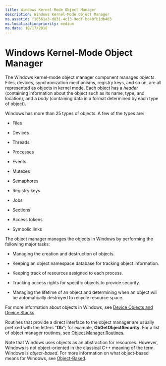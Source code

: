 ```yaml
---
title: Windows Kernel-Mode Object Manager
description: Windows Kernel-Mode Object Manager
ms.assetid: f10561a3-d831-4c13-9edf-be40fb1db403
ms.localizationpriority: medium
ms.date: 10/17/2018
---
```


# Windows Kernel-Mode Object Manager


The Windows kernel-mode object manager component manages *objects*. Files, devices, synchronization mechanisms, registry keys, and so on, are all represented as objects in kernel mode. Each object has a *header* (containing information about the object such as its name, type, and location), and a *body* (containing data in a format determined by each type of object).

Windows has more than 25 types of objects. A few of the types are:

-   Files

-   Devices

-   Threads

-   Processes

-   Events

-   Mutexes

-   Semaphores

-   Registry keys

-   Jobs

-   Sections

-   Access tokens

-   Symbolic links

The object manager manages the objects in Windows by performing the following major tasks:

-   Managing the creation and destruction of objects.

-   Keeping an object namespace database for tracking object information.

-   Keeping track of resources assigned to each process.

-   Tracking access rights for specific objects to provide security.

-   Managing the lifetime of an object and determining when an object will be automatically destroyed to recycle resource space.

For more information about objects in Windows, see [Device Objects and Device Stacks](device-objects-and-device-stacks.md).

Routines that provide a direct interface to the object manager are usually prefixed with the letters "**Ob**"; for example, **ObGetObjectSecurity**. For a list of object manager routines, see [Object Manager Routines](https://docs.microsoft.com/previous-versions/windows/hardware/drivers/ff557759(v=vs.85)).

Note that Windows uses objects as an abstraction for resources. However, Windows is not object-oriented in the classical C++ meaning of the term. Windows is *object-based*. For more information on what object-based means for Windows, see [Object-Based](object-based.md).

 

 




